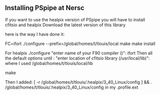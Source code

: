 Installing PSpipe at Nersc
----------------------------
If you want to use the healpix version of PSpipe you will have to install cfitsio and healpix
Download the latest version of this library

here is the way I have done it:

FC=ifort ./configure --prefix=/global/homes/t/tlouis/local
make
make install

For healpix 
./configure
"enter name of your F90 compiler ()":  ifort 
Then all the default options until :
"enter location of cfitsio library (/usr/local/lib)":
where I used /global/homes/t/tlouis/local/lib

make

Then I added: 
[ -r /global/homes/t/tlouis/.healpix/3_40_Linux/config ] && . /global/homes/t/tlouis/.healpix/3_40_Linux/config
in my .profile.ext
